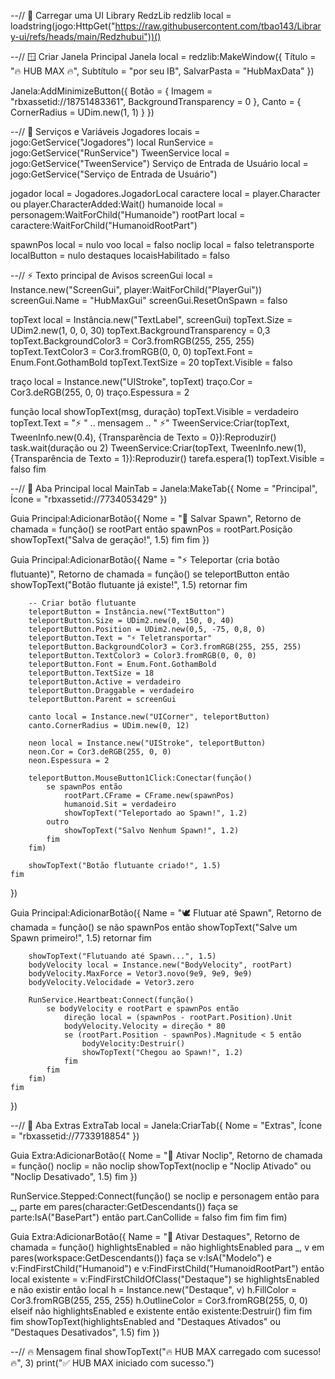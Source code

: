 --// 🧠 Carregar uma UI Library RedzLib
redzlib local = loadstring(jogo:HttpGet("https://raw.githubusercontent.com/tbao143/Library-ui/refs/heads/main/Redzhubui"))()

--// 🪟 Criar Janela Principal
Janela local = redzlib:MakeWindow({
    Título = "🔥 HUB MAX 🔥",
    Subtítulo = "por seu IB",
    SalvarPasta = "HubMaxData"
})

Janela:AddMinimizeButton({
    Botão = { Imagem = "rbxassetid://18751483361", BackgroundTransparency = 0 },
    Canto = { CornerRadius = UDim.new(1, 1) }
})

--// 🧩 Serviços e Variáveis
Jogadores locais = jogo:GetService("Jogadores")
local RunService = jogo:GetService("RunService")
TweenService local = jogo:GetService("TweenService")
Serviço de Entrada de Usuário local = jogo:GetService("Serviço de Entrada de Usuário")

jogador local = Jogadores.JogadorLocal
caractere local = player.Character ou player.CharacterAdded:Wait()
humanoide local = personagem:WaitForChild("Humanoide")
rootPart local = caractere:WaitForChild("HumanoidRootPart")

spawnPos local = nulo
voo local = falso
noclip local = falso
teletransporte localButton = nulo
destaques locaisHabilitado = falso

--// ⚡ Texto principal de Avisos
screenGui local = Instance.new("ScreenGui", player:WaitForChild("PlayerGui"))
screenGui.Name = "HubMaxGui"
screenGui.ResetOnSpawn = falso

topText local = Instância.new("TextLabel", screenGui)
topText.Size = UDim2.new(1, 0, 0, 30)
topText.BackgroundTransparency = 0,3
topText.BackgroundColor3 = Cor3.fromRGB(255, 255, 255)
topText.TextColor3 = Cor3.fromRGB(0, 0, 0)
topText.Font = Enum.Font.GothamBold
topText.TextSize = 20
topText.Visible = falso

traço local = Instance.new("UIStroke", topText)
traço.Cor = Cor3.deRGB(255, 0, 0)
traço.Espessura = 2

função local showTopText(msg, duração)
	topText.Visible = verdadeiro
	topText.Text = "⚡ " .. mensagem .. " ⚡"
	TweenService:Criar(topText, TweenInfo.new(0.4), {Transparência de Texto = 0}):Reproduzir()
	task.wait(duração ou 2)
	TweenService:Criar(topText, TweenInfo.new(1), {Transparência de Texto = 1}):Reproduzir()
	tarefa.espera(1)
	topText.Visible = falso
fim

--// 🚀 Aba Principal
local MainTab = Janela:MakeTab({ Nome = "Principal", Ícone = "rbxassetid://7734053429" })

Guia Principal:AdicionarBotão({
	Nome = "📍 Salvar Spawn",
	Retorno de chamada = função()
		se rootPart então
			spawnPos = rootPart.Posição
			showTopText("Salva de geração!", 1.5)
		fim
	fim
})

Guia Principal:AdicionarBotão({
	Name = "⚡ Teleportar (cria botão flutuante)",
	Retorno de chamada = função()
		se teleportButton então
			showTopText("Botão flutuante já existe!", 1.5)
			retornar
		fim

		-- Criar botão flutuante
		teleportButton = Instância.new("TextButton")
		teleportButton.Size = UDim2.new(0, 150, 0, 40)
		teleportButton.Position = UDim2.new(0,5, -75, 0,8, 0)
		teleportButton.Text = "⚡ Teletransportar"
		teleportButton.BackgroundColor3 = Cor3.fromRGB(255, 255, 255)
		teleportButton.TextColor3 = Color3.fromRGB(0, 0, 0)
		teleportButton.Font = Enum.Font.GothamBold
		teleportButton.TextSize = 18
		teleportButton.Active = verdadeiro
		teleportButton.Draggable = verdadeiro
		teleportButton.Parent = screenGui

		canto local = Instance.new("UICorner", teleportButton)
		canto.CornerRadius = UDim.new(0, 12)

		neon local = Instance.new("UIStroke", teleportButton)
		neon.Cor = Cor3.deRGB(255, 0, 0)
		neon.Espessura = 2

		teleportButton.MouseButton1Click:Conectar(função()
			se spawnPos então
				rootPart.CFrame = CFrame.new(spawnPos)
				humanoid.Sit = verdadeiro
				showTopText("Teleportado ao Spawn!", 1.2)
			outro
				showTopText("Salvo Nenhum Spawn!", 1.2)
			fim
		fim)

		showTopText("Botão flutuante criado!", 1.5)
	fim
})

Guia Principal:AdicionarBotão({
	Name = "🕊️ Flutuar até Spawn",
	Retorno de chamada = função()
		se não spawnPos então
			showTopText("Salve um Spawn primeiro!", 1.5)
			retornar
		fim

		showTopText("Flutuando até Spawn...", 1.5)
		bodyVelocity local = Instance.new("BodyVelocity", rootPart)
		bodyVelocity.MaxForce = Vetor3.novo(9e9, 9e9, 9e9)
		bodyVelocity.Velocidade = Vetor3.zero

		RunService.Heartbeat:Connect(função()
			se bodyVelocity e rootPart e spawnPos então
				direção local = (spawnPos - rootPart.Position).Unit
				bodyVelocity.Velocity = direção * 80
				se (rootPart.Position - spawnPos).Magnitude < 5 então
					bodyVelocity:Destruir()
					showTopText("Chegou ao Spawn!", 1.2)
				fim
			fim
		fim)
	fim
})

--// 🧱 Aba Extras
ExtraTab local = Janela:CriarTab({ Nome = "Extras", Ícone = "rbxassetid://7733918854" })

Guia Extra:AdicionarBotão({
	Nome = "🚪 Ativar Noclip",
	Retorno de chamada = função()
		noclip = não noclip
		showTopText(noclip e "Noclip Ativado" ou "Noclip Desativado", 1.5)
	fim
})

RunService.Stepped:Connect(função()
	se noclip e personagem então
		para _, parte em pares(character:GetDescendants()) faça
			se parte:IsA("BasePart") então
				part.CanCollide = falso
			fim
		fim
	fim
fim)

Guia Extra:AdicionarBotão({
	Name = "💫 Ativar Destaques",
	Retorno de chamada = função()
		highlightsEnabled = não highlightsEnabled
		para _, v em pares(workspace:GetDescendants()) faça
			se v:IsA("Modelo") e v:FindFirstChild("Humanoid") e v:FindFirstChild("HumanoidRootPart") então
				local existente = v:FindFirstChildOfClass("Destaque")
				se highlightsEnabled e não existir então
					local h = Instance.new("Destaque", v)
					h.FillColor = Cor3.fromRGB(255, 255, 255)
					h.OutlineColor = Cor3.fromRGB(255, 0, 0)
				elseif não highlightsEnabled e existente então
					existente:Destruir()
				fim
			fim
		fim
		showTopText(highlightsEnabled and "Destaques Ativados" ou "Destaques Desativados", 1.5)
	fim
})

--// 🔥 Mensagem final
showTopText("🔥 HUB MAX carregado com sucesso! 🔥", 3)
print("✅ HUB MAX iniciado com sucesso.")
